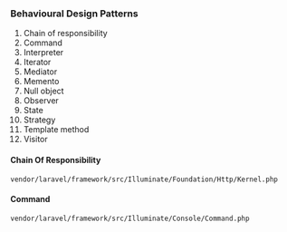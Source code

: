 ### Behavioural Design Patterns

1. Chain of responsibility
2. Command
3. Interpreter
4. Iterator
5. Mediator
6. Memento
7. Null object
8. Observer
9. State
10. Strategy
11. Template method
12. Visitor

#### Chain Of Responsibility

```
vendor/laravel/framework/src/Illuminate/Foundation/Http/Kernel.php
```

#### Command
```
vendor/laravel/framework/src/Illuminate/Console/Command.php
```